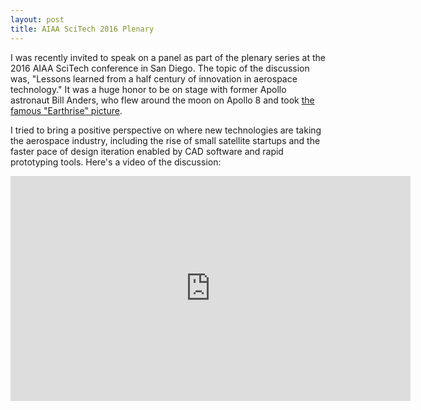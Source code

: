 ```yaml
---
layout: post
title: AIAA SciTech 2016 Plenary
---
```


I was recently invited to speak on a panel as part of the plenary series at the 2016 AIAA SciTech conference in San Diego. The topic of the discussion was, "Lessons learned from a half century of innovation in aerospace technology." It was a huge honor to be on stage with former Apollo astronaut Bill Anders, who flew around the moon on Apollo 8 and took [the famous "Earthrise" picture](https://en.wikipedia.org/wiki/Earthrise).

I tried to bring a positive perspective on where new technologies are taking the aerospace industry, including the rise of small satellite startups and the faster pace of design iteration enabled by CAD software and rapid prototyping tools. Here's a video of the discussion:

<div class="video-container">
	<iframe src="http://livestream.com/accounts/6056055/events/4609428/videos/108581148/player?autoPlay=false&height=360&mute=false&width=640" width="640" height="360" frameborder="0" scrolling="no"></iframe>
</div>
